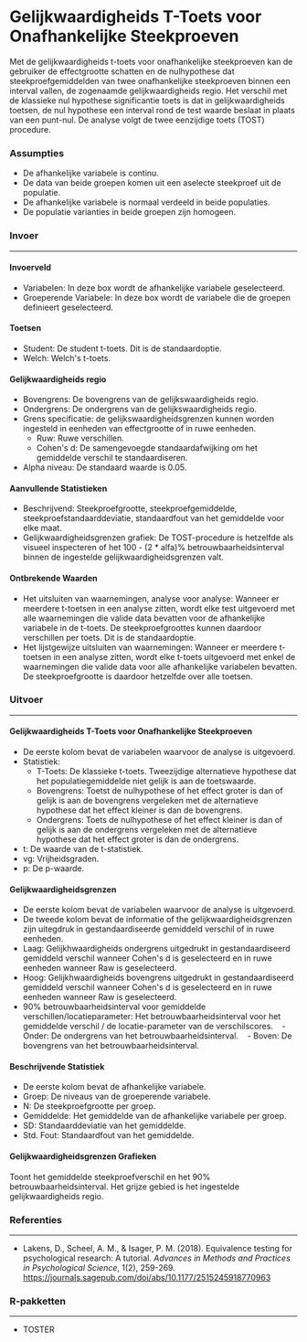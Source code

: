 Gelijkwaardigheids T-Toets voor Onafhankelijke Steekproeven
==========================

Met de gelijkwaardigheids t-toets voor onafhankelijke steekproeven kan de gebruiker de effectgrootte schatten en de nulhypothese dat steekproefgemiddelden van twee onafhankelijke steekproeven binnen een interval vallen, de zogenaamde gelijkwaardigheids regio.
Het verschil met de klassieke nul hypothese significantie toets is dat in gelijkwaardigheids toetsen, de nul hypothese een interval rond de test waarde beslaat in plaats van een punt-nul.
De analyse volgt de twee eenzijdige toets (TOST) procedure.

### Assumpties
- De afhankelijke variabele is continu.
- De data van beide groepen komen uit een aselecte steekproef uit de populatie.
- De afhankelijke variabele is normaal verdeeld in beide populaties.
- De populatie varianties in beide groepen zijn homogeen.

### Invoer
-------
#### Invoerveld
- Variabelen: In deze box wordt de afhankelijke variabele geselecteerd.
- Groeperende Variabele: In deze box wordt de variabele die de groepen definieert geselecteerd.

#### Toetsen
- Student: De student t-toets. Dit is de standaardoptie.
- Welch: Welch's t-toets.

#### Gelijkwaardigheids regio
- Bovengrens: De bovengrens van de gelijkswaardigheids regio.
- Ondergrens: De ondergrens van de gelijkswaardigheids regio.
- Grens specificatie: de gelijkswaardigheidsgrenzen kunnen worden ingesteld in eenheden van effectgrootte of in ruwe eenheden.
  - Ruw: Ruwe verschillen.
  - Cohen's d: De samengevoegde standaardafwijking om het gemiddelde verschil te standaardiseren.
- Alpha niveau: De standaard waarde is 0.05.

#### Aanvullende Statistieken
- Beschrijvend: Steekproefgrootte, steekproefgemiddelde, steekproefstandaarddeviatie, standaardfout van het gemiddelde voor elke maat.
- Gelijkwaardigheidsgrenzen grafiek: De TOST-procedure is hetzelfde als visueel inspecteren of het 100 - (2 * alfa)% betrouwbaarheidsinterval binnen de ingestelde gelijkwaardigheidsgrenzen valt.

#### Ontbrekende Waarden
 - Het uitsluiten van waarnemingen, analyse voor analyse: Wanneer er meerdere t-toetsen in een analyse zitten, wordt elke test uitgevoerd met alle waarnemingen die valide data bevatten voor de afhankelijke variabele in de t-toets. De steekproefgroottes kunnen daardoor verschillen per toets. Dit is de standaardoptie.
 - Het lijstgewijze uitsluiten van waarnemingen: Wanneer er meerdere t-toetsen in een analyse zitten, wordt elke t-toets uitgevoerd met enkel de waarnemingen die valide data voor alle afhankelijke variabelen bevatten. De steekproefgrootte is daardoor hetzelfde over alle toetsen.

### Uitvoer
-------

#### Gelijkwaardigheids T-Toets voor Onafhankelijke Steekproeven
- De eerste kolom bevat de variabelen waarvoor de analyse is uitgevoerd.
- Statistiek:
  - T-Toets: De klassieke t-toets. Tweezijdige alternatieve hypothese dat het populatiegemiddelde niet gelijk is aan de toetswaarde.
  - Bovengrens: Toetst de nulhypothese of het effect groter is dan of gelijk is aan de bovengrens vergeleken met de alternatieve hypothese dat het effect kleiner is dan de bovengrens.
  - Ondergrens: Toets de nulhypothese of het effect kleiner is dan of gelijk is aan de ondergrens vergeleken met de alternatieve hypothese dat het effect groter is dan de ondergrens.
- t: De waarde van de t-statistiek.
- vg: Vrijheidsgraden.
- p: De p-waarde.

#### Gelijkwaardigheidsgrenzen
- De eerste kolom bevat de variabelen waarvoor de analyse is uitgevoerd.
- De tweede kolom bevat de informatie of the gelijkwaardigheidsgrenzen zijn uitegdruk in gestandaardiseerde gemiddeld verschil of in ruwe eenheden.
- Laag: Gelijkhwaardigheids ondergrens uitgedrukt in gestandaardiseerd gemiddeld verschil wanneer Cohen's d is geselecteerd en in ruwe eenheden wanneer Raw is geselecteerd.
- Hoog: Gelijkhwaardigheids bovengrens uitgedrukt in gestandaardiseerd gemiddeld verschil wanneer Cohen's d is geselecteerd en in ruwe eenheden wanneer Raw is geselecteerd.
- 90% betrouwbaarheidsinterval voor gemiddelde verschillen/locatieparameter: Het betrouwbaarheidsinterval voor het gemiddelde verschil / de locatie-parameter van de verschilscores.
   - Onder: De ondergrens van het betrouwbaarheidsinterval.
   - Boven: De bovengrens van het betrouwbaarheidsinterval.

#### Beschrijvende Statistiek
- De eerste kolom bevat de afhankelijke variabele.
- Groep: De niveaus van de groeperende variabele.
- N: De steekproefgrootte per groep.
- Gemiddelde: Het gemiddelde van de afhankelijke variabele per groep.
- SD: Standaarddeviatie van het gemiddelde.
- Std. Fout: Standaardfout van het gemiddelde.

#### Gelijkwaardigheidsgrenzen Grafieken
Toont het gemiddelde steekproefverschil en het 90% betrouwbaarheidsinterval. Het grijze gebied is het ingestelde gelijkwaardigheids regio.

### Referenties
-------
- Lakens, D., Scheel, A. M., & Isager, P. M. (2018). Equivalence testing for psychological research: A tutorial. *Advances in Methods and Practices in Psychological Science*, 1(2), 259-269. <a href="https://journals.sagepub.com/doi/abs/10.1177/2515245918770963">https://journals.sagepub.com/doi/abs/10.1177/2515245918770963</a>

### R-pakketten
---
- TOSTER

